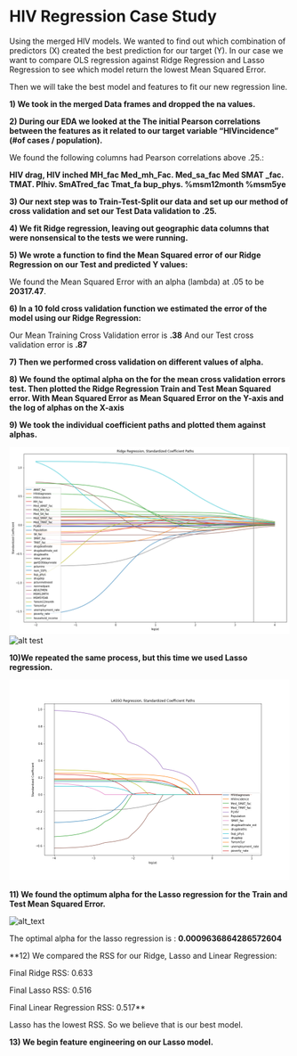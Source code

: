 
# HIV Regression Case Study


Using the merged HIV models. We wanted to find out which combination of predictors (X) created the best prediction for our target (Y). In our case we want to compare OLS regression against Ridge Regression and Lasso Regression to see which model return the lowest Mean Squared Error. 

Then we will take the best model and features to fit our new regression line.


**1) We took in the merged Data frames and dropped the na values.**

**2) During our EDA we looked at the The initial  Pearson correlations between the features as it related to our target variable  “HIVincidence” (#of cases / population).** 

We found the following columns had Pearson correlations above .25.:

**HIV drag, HIV inched  MH_fac      Med_mh_Fac.  Med_sa_fac    Med SMAT _fac.   TMAT.    Plhiv.  SmATred_fac          Tmat_fa              bup_phys.         %msm12month           %msm5ye**    



 
**3) Our next step was to Train-Test-Split our data and set up our method of cross validation and set our Test Data validation to .25.**


**4) We fit Ridge regression, leaving out geographic data columns that were nonsensical to the tests we were running.**


**5) We wrote a function to find the Mean Squared error of our Ridge Regression on our Test and predicted Y values:**

  We found the Mean Squared Error with an alpha (lambda) at .05 to be **20317.47**.


**6) In a 10 fold cross validation function we estimated the error of the model using our Ridge Regression:**

Our Mean Training Cross Validation error is **.38**
And our Test cross validation error is **.87**



 
**7) Then we  performed cross validation on different values of alpha.**




**8)  We found the optimal alpha on the for the mean cross validation errors test. 
Then plotted the Ridge Regression Train and Test Mean Squared error. With Mean Squared Error as Mean Squared Error on the Y-axis and the log of alphas on the X-axis**



 **9) We took the individual coefficient paths and plotted them against alphas.**

![alt text](https://github.com/kyle-black/regression_case_study/blob/main/images/ridge_regression_standard_coefficient_paths.png)
![alt test](https://github.com/lraganit-star/regression_case_study/blob/main/images/ridge_regression_train_test_MSE.png)

**10)We repeated the same process, but this time we used Lasso regression.**


![alt text](https://github.com/lraganit-star/regression_case_study/blob/main/images/LASSO_regression_standardized_coefficient_paths_pt2.png)


**11) We found the optimum alpha for the Lasso regression for the Train and Test Mean Squared Error.**

![alt_text](https://github.com/lraganit-star/regression_case_study/blob/main/images/LASSO_regression_train_and_test_MSE.png)

The optimal alpha for the lasso regression is : **0.0009636864286572604**

**12) We compared the RSS for our Ridge, Lasso and Linear Regression:
 
 Final Ridge RSS: 0.633
 
 Final Lasso RSS: 0.516
 
 Final Linear Regression RSS: 0.517**
 
 Lasso has the lowest RSS. So we believe that is our best model.
 
 
 **13) We begin feature engineering on our Lasso model.**
 
 
 
 
 




